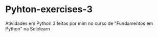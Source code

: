 # Pyhton-exercises-3
Atividades em Python 3 feitas por mim no curso de "Fundamentos em Python" na Sololearn
